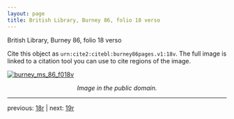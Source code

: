 ```yaml
---
layout: page
title: British Library, Burney 86, folio 18 verso
---
```


British Library, Burney 86, folio 18 verso

Cite this object as `urn:cite2:citebl:burney86pages.v1:18v`.  The full image is linked to a citation tool you can use to cite regions of the image.

[![burney_ms_86_f018v](http://www.homermultitext.org/iipsrv?IIIF=/project/homer/pyramidal/deepzoom/citebl/burney86imgs/v1/burney_ms_86_f018v.tif/full/800,/0/default.jpg)](http://www.homermultitext.org/ict2/?urn=urn:cite2:citebl:burney86imgs.v1:burney_ms_86_f018v) 

<p style="text-align: center; font-style: italic;">Image in the public domain.</p>

---

previous: [18r](../18r/) | next: [19r](../19r/)